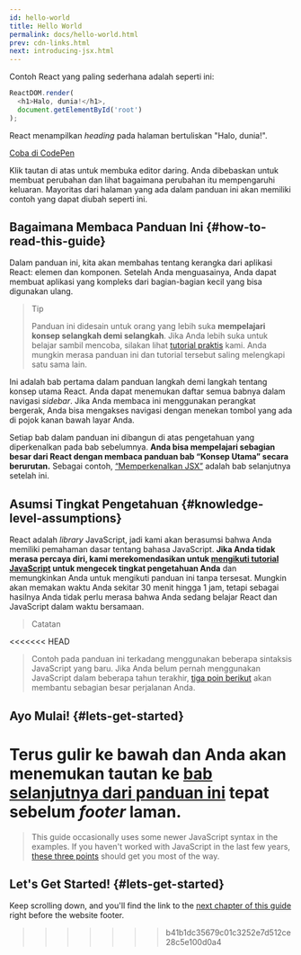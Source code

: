 ```yaml
---
id: hello-world
title: Hello World
permalink: docs/hello-world.html
prev: cdn-links.html
next: introducing-jsx.html
---
```


Contoh React yang paling sederhana adalah seperti ini:

```js
ReactDOM.render(
  <h1>Halo, dunia!</h1>,
  document.getElementById('root')
);
```

React menampilkan *heading* pada halaman bertuliskan "Halo, dunia!".

[Coba di CodePen](codepen://hello-world)

Klik tautan di atas untuk membuka editor daring. Anda dibebaskan untuk membuat perubahan dan lihat bagaimana perubahan itu mempengaruhi keluaran. Mayoritas dari halaman yang ada dalam panduan ini akan memiliki contoh yang dapat diubah seperti ini.


## Bagaimana Membaca Panduan Ini {#how-to-read-this-guide}

Dalam panduan ini, kita akan membahas tentang kerangka dari aplikasi React: elemen dan komponen. Setelah Anda menguasainya, Anda dapat membuat aplikasi yang kompleks dari bagian-bagian kecil yang bisa digunakan ulang.

>Tip
>
>Panduan ini didesain untuk orang yang lebih suka **mempelajari konsep selangkah demi selangkah**. Jika Anda lebih suka untuk belajar sambil mencoba, silakan lihat [tutorial praktis](/tutorial/tutorial.html) kami. Anda mungkin merasa panduan ini dan tutorial tersebut saling melengkapi satu sama lain.

Ini adalah bab pertama dalam panduan langkah demi langkah tentang konsep utama React. Anda dapat menemukan daftar semua babnya dalam navigasi *sidebar*. Jika Anda membaca ini menggunakan perangkat bergerak, Anda bisa mengakses navigasi dengan menekan tombol yang ada di pojok kanan bawah layar Anda.

Setiap bab dalam panduan ini dibangun di atas pengetahuan yang diperkenalkan pada bab sebelumnya. **Anda bisa mempelajari sebagian besar dari React dengan membaca panduan bab “Konsep Utama” secara berurutan.** Sebagai contoh, [“Memperkenalkan JSX”](/docs/introducing-jsx.html) adalah bab selanjutnya setelah ini.

## Asumsi Tingkat Pengetahuan {#knowledge-level-assumptions}

React adalah *library* JavaScript, jadi kami akan berasumsi bahwa Anda memiliki pemahaman dasar tentang bahasa JavaScript. **Jika Anda tidak merasa percaya diri, kami merekomendasikan untuk [mengikuti tutorial JavaScript](https://developer.mozilla.org/en-US/docs/Web/JavaScript/A_re-introduction_to_JavaScript) untuk mengecek tingkat pengetahuan Anda** dan memungkinkan Anda untuk mengikuti panduan ini tanpa tersesat. Mungkin akan memakan waktu Anda sekitar 30 menit hingga 1 jam, tetapi sebagai hasilnya Anda tidak perlu merasa bahwa Anda sedang belajar React dan JavaScript dalam waktu bersamaan.

>Catatan
>
<<<<<<< HEAD
>Contoh pada panduan ini terkadang menggunakan beberapa sintaksis JavaScript yang baru. Jika Anda belum pernah menggunakan JavaScript dalam beberapa tahun terakhir, [tiga poin berikut](https://gist.github.com/gaearon/683e676101005de0add59e8bb345340c) akan membantu sebagian besar perjalanan Anda.

## Ayo Mulai! {#lets-get-started}

Terus gulir ke bawah dan Anda akan menemukan tautan ke [bab selanjutnya dari panduan ini](/docs/introducing-jsx.html) tepat sebelum *footer* laman.
=======
>This guide occasionally uses some newer JavaScript syntax in the examples. If you haven't worked with JavaScript in the last few years, [these three points](https://gist.github.com/gaearon/683e676101005de0add59e8bb345340c) should get you most of the way.


## Let's Get Started! {#lets-get-started}

Keep scrolling down, and you'll find the link to the [next chapter of this guide](/docs/introducing-jsx.html) right before the website footer.
>>>>>>> b41b1dc35679c01c3252e7d512ce28c5e100d0a4


